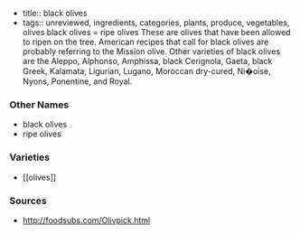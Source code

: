 - title:: black olives
- tags:: unreviewed, ingredients, categories, plants, produce, vegetables, olives
black olives = ripe olives These are olives that have been allowed to ripen on the tree. American recipes that call for black olives are probably referring to the Mission olive. Other varieties of black olives are the Aleppo, Alphonso, Amphissa, black Cerignola, Gaeta, black Greek, Kalamata, Ligurian, Lugano, Moroccan dry-cured, Ni�oise, Nyons, Ponentine, and Royal.

### Other Names

* black olives
* ripe olives

### Varieties

* [[olives]]

### Sources
* http://foodsubs.com/Olivpick.html
